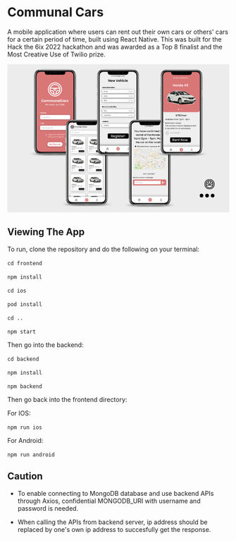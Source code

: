 # Communal Cars

A mobile application where users can rent out their own cars or others' cars for a certain period of time, built using React Native. This was built for the Hack the 6ix 2022 hackathon and was awarded as a Top 8 finalist and the Most Creative Use of Twilio prize.

![App screens](./frontend/img/apppics.png)

## Viewing The App
To run, clone the repository and do the following on your terminal:

`cd frontend`

`npm install`

`cd ios`

`pod install`

`cd ..`

`npm start`


Then go into the backend:

`cd backend`

`npm install`

`npm backend`


Then go back into the frontend directory:

For IOS:

`npm run ios`


For Android: 

`npm run android`

<h2>Caution</h2>

- To enable connecting to MongoDB database and use backend APIs through Axios, confidential MONGODB_URI with username and password is needed.


- When calling the APIs from backend server, ip address should be replaced by one's own ip address to succesfully get the response.
